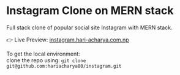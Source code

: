 # Instagram Clone on MERN stack

Full stack clone of popular social site Instagram with MERN stack.

👉 Live Preview: <a href="https://instagram.hari-acharya.com.np">instagram.hari-acharya.com.np</a>

To get the local environment: <br/>
clone the repo using: `git clone git@github.com:hariacharya80/instagram.git`

<img scr="screenshot.png"/>
